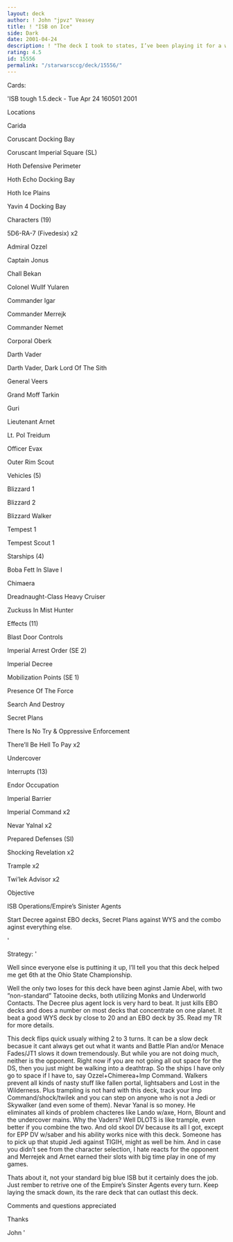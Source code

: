 ```yaml
---
layout: deck
author: ! John "jpvz" Veasey
title: ! "ISB on Ice"
side: Dark
date: 2001-04-24
description: ! "The deck I took to states, I’ve been playing it for a while. It sets up the lock of Decree plus an ISB agent on their planet to seriously reduce their drains."
rating: 4.5
id: 15556
permalink: "/starwarsccg/deck/15556/"
---
```

Cards: 

'ISB tough 1.5.deck - Tue Apr 24 160501 2001



Locations

Carida 

Coruscant Docking Bay 

Coruscant Imperial Square (SL)

Hoth Defensive Perimeter 

Hoth Echo Docking Bay 

Hoth Ice Plains 

Yavin 4 Docking Bay 


Characters (19)

5D6-RA-7 (Fivedesix)  x2

Admiral Ozzel 

Captain Jonus 

Chall Bekan 

Colonel Wullf Yularen 

Commander Igar 

Commander Merrejk 

Commander Nemet 

Corporal Oberk 

Darth Vader 

Darth Vader, Dark Lord Of The Sith 

General Veers 

Grand Moff Tarkin 

Guri 

Lieutenant Arnet 

Lt. Pol Treidum 

Officer Evax 

Outer Rim Scout 


Vehicles (5)

Blizzard 1 

Blizzard 2 

Blizzard Walker 

Tempest 1 

Tempest Scout 1 


Starships (4)

Boba Fett In Slave I 

Chimaera 

Dreadnaught-Class Heavy Cruiser 

Zuckuss In Mist Hunter 


Effects (11)

Blast Door Controls 

Imperial Arrest Order (SE 2)

Imperial Decree 

Mobilization Points (SE 1)

Presence Of The Force 

Search And Destroy 

Secret Plans 

There Is No Try & Oppressive Enforcement 

There’ll Be Hell To Pay  x2

Undercover 


Interrupts (13)

Endor Occupation 

Imperial Barrier 

Imperial Command  x2

Nevar Yalnal  x2

Prepared Defenses (SI)

Shocking Revelation  x2

Trample  x2

Twi’lek Advisor  x2


Objective

ISB Operations/Empire’s Sinister Agents



Start Decree against EBO decks, Secret Plans against WYS and the combo aginst everything else. 

'

Strategy: '

Well since everyone else is puttining it up, I’ll tell you that this deck helped me get 6th at the Ohio State Championship.


Well the only two loses for this deck have been aginst Jamie Abel, with two ”non-standard” Tatooine decks, both utilizing Monks and Underworld Contacts. The Decree plus agent lock is very hard to beat. It just kills EBO decks and does a number on most decks that concentrate on one planet. It beat a good WYS deck by close to 20 and an EBO deck by 35. Read my TR for more details.


This deck flips quick usualy withing 2 to 3 turns. It can be a slow deck becasue it cant always get out what it wants and Battle Plan and/or Menace Fades/JT1 slows it down tremendously. But while you are not doing much, neither is the opponent. Right now if you are not going all out space for the DS, then you just might be walking into a deathtrap. So the ships I have only go to space if I have to, say Ozzel+Chimerea+Imp Command. Walkers prevent all kinds of nasty stuff like fallen portal, lightsabers and Lost in the Wilderness. Plus trampling is not hard with this deck, track your Imp Command/shock/twilek and you can step on anyone who is not a Jedi or Skywalker (and even some of them). Nevar Yanal is so money. He eliminates all kinds of problem chacteres like Lando w/axe, Horn, Blount and the undercover mains. Why the Vaders? Well DLOTS is like trample, even better if you combine the two. And old skool DV because its all I got, except for EPP DV w/saber and his ability works nice with this deck. Someone has to pick up that stupid Jedi against TIGIH, might as well be him. And in case you didn’t see from the character selection, I hate reacts for the opponent and Merrejek and Arnet earned their slots with big time play in one of my games.


Thats about it, not your standard big blue ISB but it certainly does the job. Just rember to retrive one of the Empire’s Sinster Agents every turn. Keep laying the smack down, its the rare deck that can outlast this deck.


Comments and questions appreciated


Thanks 


John    '
